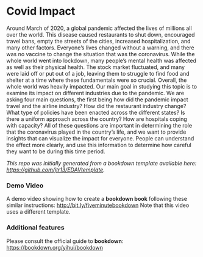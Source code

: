 # Covid Impact 

Around March of 2020, a global pandemic affected the lives of millions all over the world. This disease caused restaurants to shut down, encouraged travel bans, empty the streets of the cities, increased hospitalization, and many other factors. Everyone’s lives changed without a warning, and there was no vaccine to change the situation that was the coronavirus. While the whole world went into lockdown, many people’s mental health was affected as well as their physical health. The stock market fluctuated, and many were laid off or put out of a job, leaving them to struggle to find food and shelter at a time where these fundamentals were so crucial. Overall, the whole world was heavily impacted. Our main goal in studying this topic is to examine its impact on different industries due to the pandemic. We are asking four main questions, the first being how did the pandemic impact travel and the airline industry? How did the restaurant industry change? What type of policies have been enacted across the different states? Is there a uniform approach across the country? How are hospitals coping with capacity? All of these questions are important in determining the role that the coronavirus played in the country’s life, and we want to provide insights that can visualize the impact for everyone. People can understand the effect more clearly, and use this information to determine how careful they want to be during this time period.








*This repo was initially generated from a bookdown template available here: https://github.com/jtr13/EDAVtemplate.*	

### Demo Video	

A demo video showing how to create a **bookdown book** following these similar instructions: http://bit.ly/fiveminutebookdown Note that this video uses a different template.

### Additional features	

Please consult the official guide to **bookdown**: https://bookdown.org/yihui/bookdown



